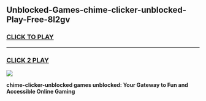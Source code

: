 
## Unblocked-Games-chime-clicker-unblocked-Play-Free-8l2gv
<h3>
<a href="https://premium76.site?title=chime-clicker-unblocked&ref=21A">CLICK TO PLAY</a></h3>
<hr>

<h3>
<a href="https://premium76.site?title=chime-clicker-unblocked&ref=21A">CLICK 2 PLAY</a>
  
</h3>

<a href="https://premium76.site?title=chime-clicker-unblocked&ref=21A"><img src="https://clearcache.store/games.png"></a>


**chime-clicker-unblocked games unblocked: Your Gateway to Fun and Accessible Online Gaming**
